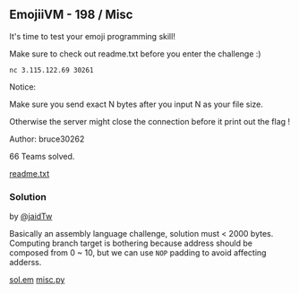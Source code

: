 ## EmojiiVM - 198 / Misc

It's time to test your emoji programming skill!

Make sure to check out readme.txt before you enter the challenge :)

`nc 3.115.122.69 30261`

Notice:

Make sure you send exact N bytes after you input N as your file size.

Otherwise the server might close the connection before it print out the flag !


Author: bruce30262

66 Teams solved.

[readme.txt](./readme.txt)


### Solution

by [@jaidTw](https://github.com/jaidTw)

Basically an assembly language challenge, solution must < 2000 bytes.
Computing branch target is bothering because address should be composed from 0 ~ 10, but we can use `NOP` padding to avoid affecting adderss.

[sol.em](./sol.em)
[misc.py](./misc.py)
